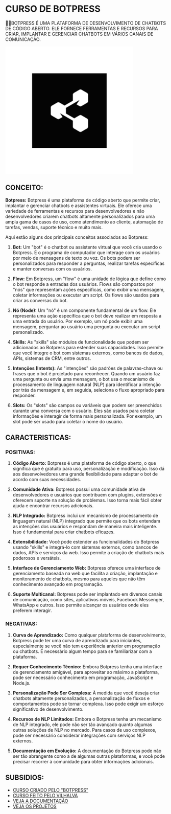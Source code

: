 # CURSO DE BOTPRESS
👨‍⚖️BOTPRESS É UMA PLATAFORMA DE DESENVOLVIMENTO DE CHATBOTS DE CÓDIGO ABERTO. ELE FORNECE FERRAMENTAS E RECURSOS PARA CRIAR, IMPLANTAR E GERENCIAR CHATBOTS EM VÁRIOS CANAIS DE COMUNICAÇÃO.

<img src="FOTO.png" align="center" width="400"> <br>

## CONCEITO:
**Botpress:**
Botpress é uma plataforma de código aberto que permite criar, implantar e gerenciar chatbots e assistentes virtuais. Ele oferece uma variedade de ferramentas e recursos para desenvolvedores e não desenvolvedores criarem chatbots altamente personalizados para uma ampla gama de casos de uso, como atendimento ao cliente, automação de tarefas, vendas, suporte técnico e muito mais.

Aqui estão alguns dos principais conceitos associados ao Botpress:

1. **Bot:** Um "bot" é o chatbot ou assistente virtual que você cria usando o Botpress. É o programa de computador que interage com os usuários por meio de mensagens de texto ou voz. Os bots podem ser personalizados para responder a perguntas, realizar tarefas específicas e manter conversas com os usuários.

2. **Flow:** Em Botpress, um "flow" é uma unidade de lógica que define como o bot responde a entradas dos usuários. Flows são compostos por "nós" que representam ações específicas, como exibir uma mensagem, coletar informações ou executar um script. Os flows são usados para criar as conversas do bot.

3. **Nó (Node):** Um "nó" é um componente fundamental de um flow. Ele representa uma ação específica que o bot deve realizar em resposta a uma entrada do usuário. Por exemplo, um nó pode exibir uma mensagem, perguntar ao usuário uma pergunta ou executar um script personalizado.

4. **Skills:** As "skills" são módulos de funcionalidade que podem ser adicionados ao Botpress para estender suas capacidades. Isso permite que você integre o bot com sistemas externos, como bancos de dados, APIs, sistemas de CRM, entre outros.

5. **Intenções (Intents):** As "intenções" são padrões de palavras-chave ou frases que o bot é projetado para reconhecer. Quando um usuário faz uma pergunta ou envia uma mensagem, o bot usa o mecanismo de processamento de linguagem natural (NLP) para identificar a intenção por trás da mensagem e, em seguida, seleciona o fluxo apropriado para responder.

6. **Slots:** Os "slots" são campos ou variáveis que podem ser preenchidos durante uma conversa com o usuário. Eles são usados para coletar informações e interagir de forma mais personalizada. Por exemplo, um slot pode ser usado para coletar o nome do usuário.

## CARACTERISTICAS:
### POSITIVAS:
1. **Código Aberto:** Botpress é uma plataforma de código aberto, o que significa que é gratuito para uso, personalização e modificação. Isso dá aos desenvolvedores uma grande flexibilidade para adaptar o bot de acordo com suas necessidades.

2. **Comunidade Ativa:** Botpress possui uma comunidade ativa de desenvolvedores e usuários que contribuem com plugins, extensões e oferecem suporte na solução de problemas. Isso torna mais fácil obter ajuda e encontrar recursos adicionais.

3. **NLP Integrado:** Botpress inclui um mecanismo de processamento de linguagem natural (NLP) integrado que permite que os bots entendam as intenções dos usuários e respondam de maneira mais inteligente. Isso é fundamental para criar chatbots eficazes.

4. **Extensibilidade:** Você pode estender as funcionalidades do Botpress usando "skills" e integrá-lo com sistemas externos, como bancos de dados, APIs e serviços da web. Isso permite a criação de chatbots mais poderosos e versáteis.

5. **Interface de Gerenciamento Web:** Botpress oferece uma interface de gerenciamento baseada na web que facilita a criação, implantação e monitoramento de chatbots, mesmo para aqueles que não têm conhecimento avançado em programação.

6. **Suporte Multicanal:** Botpress pode ser implantado em diversos canais de comunicação, como sites, aplicativos móveis, Facebook Messenger, WhatsApp e outros. Isso permite alcançar os usuários onde eles preferem interagir.

### NEGATIVAS:
1. **Curva de Aprendizado:** Como qualquer plataforma de desenvolvimento, Botpress pode ter uma curva de aprendizado para iniciantes, especialmente se você não tem experiência anterior em programação ou chatbots. É necessário algum tempo para se familiarizar com a plataforma.

2. **Requer Conhecimento Técnico:** Embora Botpress tenha uma interface de gerenciamento amigável, para aproveitar ao máximo a plataforma, pode ser necessário conhecimento em programação, JavaScript e Node.js.

3. **Personalização Pode Ser Complexa:** À medida que você deseja criar chatbots altamente personalizados, a personalização de fluxos e comportamentos pode se tornar complexa. Isso pode exigir um esforço significativo de desenvolvimento.

4. **Recursos de NLP Limitados:** Embora o Botpress tenha um mecanismo de NLP integrado, ele pode não ser tão avançado quanto algumas outras soluções de NLP no mercado. Para casos de uso complexos, pode ser necessário considerar integrações com serviços NLP externos.

5. **Documentação em Evolução:** A documentação do Botpress pode não ser tão abrangente como a de algumas outras plataformas, e você pode precisar recorrer à comunidade para obter informações adicionais.

## SUBSIDIOS:
- [CURSO CRIADO PELO "BOTPRESS"](https://youtube.com/playlist?list=PLlJHGGklthGmK_GTzQn434EttMd3W3C6b&si=6fSO4qjh4D0FKAhk)
- [CURSO FEITO PELO VILHALVA](https://github.com/VILHALVA)
- [VEJA A DOCUMENTAÇÃO](https://botpress.com/docs/)
- [VEJA OS PROJETOS](https://github.com/VILHALVA?tab=repositories&q=topic:BOTPRESS)

